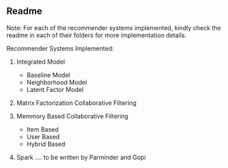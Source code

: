 Readme
--------

Note: For each of the recommender systems implemented, kindly check the readme in each of their folders for more implementation details.

Recommender Systems Implemented:

1. Integrated Model
	- Baseline Model
	- Neighborhood Model
	- Latent Factor Model

2. Matrix Factorization Collaborative Filtering

3. Memmory Based Collaborative Filtering
	- Item Based
	- User Based
	- Hybrid Based

4. Spark
.... to be written by Parminder and Gopi
